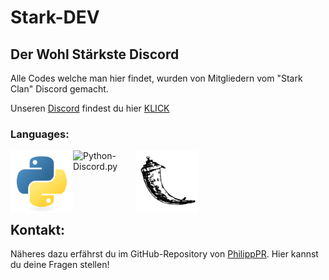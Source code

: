 
# Stark-DEV

## Der Wohl Stärkste Discord

Alle Codes welche man hier findet, wurden von Mitgliedern vom "Stark Clan" Discord gemacht.

Unseren [Discord](https://discord.com/invite/w6nyGvmnjz) findest du hier [KLICK](https://discord.com/invite/w6nyGvmnjz)

### Languages:
<img align="left" alt="Python" width="100px" src="https://github.com/devicons/devicon/blob/master/icons/python/python-original.svg" />
<img align="left" alt="Python-Discord.py" width="100px" src="https://discordpy.readthedocs.io/en/stable/_static/discord_py_logo.ico" />
<img align="left" alt="Python-Flask" width="100px" src="https://github.com/devicons/devicon/blob/master/icons/flask/flask-original.svg" />

<br /><br /><br /><br /><br />


## Kontakt:

Näheres dazu erfährst du im GitHub-Repository von [PhilippPR](https://github.com/PhilippPR). Hier kannst du deine Fragen stellen!